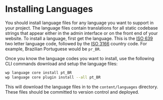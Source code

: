 # Installing Languages

You should install language files for any language you want to support in your project. The language files contain translations for all static codebase strings that appear either in the admin interface or on the front end of your website. To install a language, first get the language. This is the [ISO 639](https://en.wikipedia.org/wiki/ISO_639) two letter language code, followed by the [ISO 3166](https://en.wikipedia.org/wiki/ISO_3166) country code. For example, Brazilian Portuguese would be `pr_BR`.

Once you know the language codes you want to install, use the following CLI commands download and setup the language files:

```sh
wp language core install pt_BR
wp language core plugin install --all pt_BR
```

This will download the language files in to the `content/languages` directory. These files should be committed to version control and deployed.

